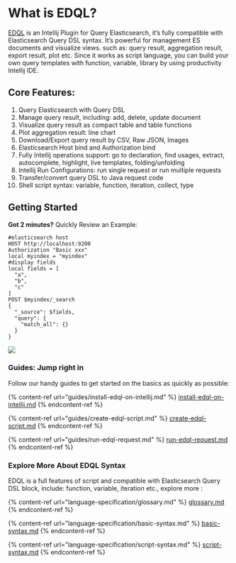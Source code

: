 # What is EDQL?

[EDQL](https://plugins.jetbrains.com/plugin/16364-elasticsearch-query--edql/) is an Intellij Plugin for Query Elasticsearch, it’s fully compatible with Elasticsearch Query DSL syntax. It’s powerful for management ES documents and visualize views. such as: query result, aggregation result, export result, plot etc. Since it works as script language, you can build your own query templates with function, variable, library by using productivity Intellij IDE.&#x20;

## Core Features:

1. Query Elasticsearch with Query DSL
2. Manage query result, including: add, delete, update document
3. Visualize query result as compact table and table functions
4. Plot aggregation result: line chart
5. Download/Export query result by CSV, Raw JSON, Images
6. Elasticsearch Host bind and Authorization bind
7. Fully Intellij operations support: go to declaration, find usages, extract, autocomplete, highlight, live templates, folding/unfolding
8. Intellij Run Configurations: run single request or run multiple requests
9. Transfer/convert query DSL to Java request code
10. Shell script syntax: variable, function, iteration, collect, type

## Getting Started

**Got 2 minutes?** Quickly Review an Example:

```
#elasticsearch host
HOST http://localhost:9200
Authorization "Basic xxx"
local myindex = "myindex"
#display fields
local fields = [
  "a",
  "b",
  "c"
]
POST $myindex/_search
{
  "_source": $fields,
  "query": {
    "match_all": {}
  }
}
```

![](.gitbook/assets/new-demo.gif)

### Guides: Jump right in

Follow our handy guides to get started on the basics as quickly as possible:

{% content-ref url="guides/install-edql-on-intellij.md" %}
[install-edql-on-intellij.md](guides/install-edql-on-intellij.md)
{% endcontent-ref %}

{% content-ref url="guides/create-edql-script.md" %}
[create-edql-script.md](guides/create-edql-script.md)
{% endcontent-ref %}

{% content-ref url="guides/run-edql-request.md" %}
[run-edql-request.md](guides/run-edql-request.md)
{% endcontent-ref %}

### Explore More About EDQL Syntax

EDQL is a full features of script and compatible with Elasticsearch Query DSL block, include: function, variable, iteration etc., explore more :

{% content-ref url="language-specification/glossary.md" %}
[glossary.md](language-specification/glossary.md)
{% endcontent-ref %}

{% content-ref url="language-specification/basic-syntax.md" %}
[basic-syntax.md](language-specification/basic-syntax.md)
{% endcontent-ref %}

{% content-ref url="language-specification/script-syntax.md" %}
[script-syntax.md](language-specification/script-syntax.md)
{% endcontent-ref %}
